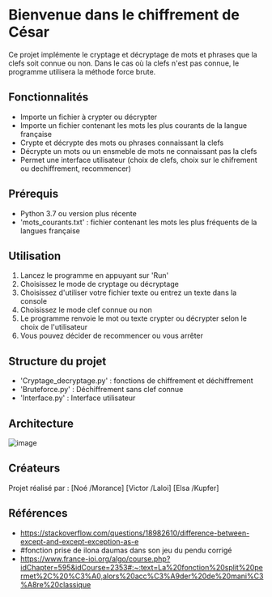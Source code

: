 # Bienvenue dans le chiffrement de César 

Ce projet implémente le cryptage et décryptage de mots et phrases que la clefs soit connue ou non. Dans le cas où la clefs n'est pas connue, le programme utilisera la méthode force brute. 

## Fonctionnalités 
- Importe un fichier à crypter ou décrypter
- Importe un fichier contenant les mots les plus courants de la langue française
- Crypte et décrypte des mots ou phrases connaissant la clefs
- Décrypte un mots ou un ensmeble de mots ne connaissant pas la clefs
- Permet une interface utilisateur (choix de clefs, choix sur le chifrement ou dechiffrement, recommencer)

## Prérequis 
- Python 3.7 ou version plus récente
- 'mots_courants.txt' : fichier contenant les mots les plus fréquents de la langues française

## Utilisation 
1) Lancez le programme en appuyant sur 'Run'
2) Choisissez le mode de cryptage ou décryptage 
3) Choisissez d'utiliser votre fichier texte ou entrez un texte dans la console
4) Choisissez le mode clef connue ou non
5) Le programme renvoie le mot ou texte crypter ou décrypter selon le choix de l'utilisateur
6) Vous pouvez décider de recommencer ou vous arrêter 

## Structure du projet 
- 'Cryptage_decryptage.py' : fonctions de chiffrement et déchiffrement
- 'Bruteforce.py' : Déchiffrement sans clef connue
- 'Interface.py' : Interface utilisateur

## Architecture
![image](https://github.com/user-attachments/assets/40aefb74-a500-4003-899b-e132964f45d8)


## Créateurs 
Projet réalisé par : 
[Noé /Morance] 
[Victor /Laloi]
[Elsa /Kupfer] 

## Références 
- https://stackoverflow.com/questions/18982610/difference-between-except-and-except-exception-as-e
- #fonction prise de ilona daumas dans son jeu du pendu corrigé
- https://www.france-ioi.org/algo/course.php?idChapter=595&idCourse=2353#:~:text=La%20fonction%20split%20permet%2C%20%C3%A0,alors%20acc%C3%A9der%20de%20mani%C3%A8re%20classique


